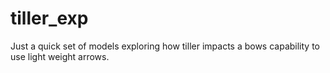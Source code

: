 # tiller_exp

Just a quick set of models exploring how tiller impacts a bows capability to use light weight arrows.
